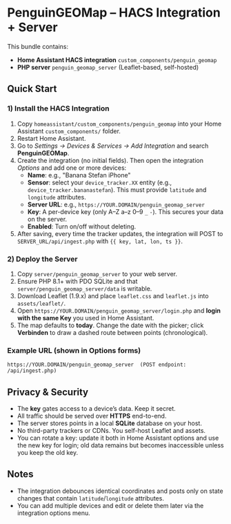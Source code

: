 
# PenguinGEOMap – HACS Integration + Server

This bundle contains:
- **Home Assistant HACS integration** `custom_components/penguin_geomap`
- **PHP server** `penguin_geomap_server` (Leaflet-based, self-hosted)

## Quick Start

### 1) Install the HACS Integration
1. Copy `homeassistant/custom_components/penguin_geomap` into your Home Assistant `custom_components/` folder.
2. Restart Home Assistant.
3. Go to *Settings → Devices & Services → Add Integration* and search **PenguinGEOMap**.
4. Create the integration (no initial fields). Then open the integration *Options* and add one or more devices:
   - **Name**: e.g., "Banana Stefan iPhone"
   - **Sensor**: select your `device_tracker.XX` entity (e.g., `device_tracker.bananastefan`). This must provide `latitude` and `longitude` attributes.
   - **Server URL**: e.g., `https://YOUR.DOMAIN/penguin_geomap_server`
   - **Key**: A per-device key (only A–Z a–z 0–9 `_` `-`). This secures your data on the server.
   - **Enabled**: Turn on/off without deleting.
5. After saving, every time the tracker updates, the integration will POST to `SERVER_URL/api/ingest.php` with `{{ key, lat, lon, ts }}`.

### 2) Deploy the Server
1. Copy `server/penguin_geomap_server` to your web server.
2. Ensure PHP 8.1+ with PDO SQLite and that `server/penguin_geomap_server/data` is writable.
3. Download Leaflet (1.9.x) and place `leaflet.css` and `leaflet.js` into `assets/leaflet/`.
4. Open `https://YOUR.DOMAIN/penguin_geomap_server/login.php` and **login with the same Key** you used in Home Assistant.
5. The map defaults to **today**. Change the date with the picker; click **Verbinden** to draw a dashed route between points (chronological).

### Example URL (shown in Options forms)
```
https://YOUR.DOMAIN/penguin_geomap_server  (POST endpoint: /api/ingest.php)
```

## Privacy & Security
- The **key** gates access to a device’s data. Keep it secret.
- All traffic should be served over **HTTPS** end-to-end.
- The server stores points in a local **SQLite** database on your host.
- No third-party trackers or CDNs. You self-host Leaflet and assets.
- You can rotate a key: update it both in Home Assistant options and use the new key for login; old data remains but becomes inaccessible unless you keep the old key.

## Notes
- The integration debounces identical coordinates and posts only on state changes that contain `latitude`/`longitude` attributes.
- You can add multiple devices and edit or delete them later via the integration options menu.
